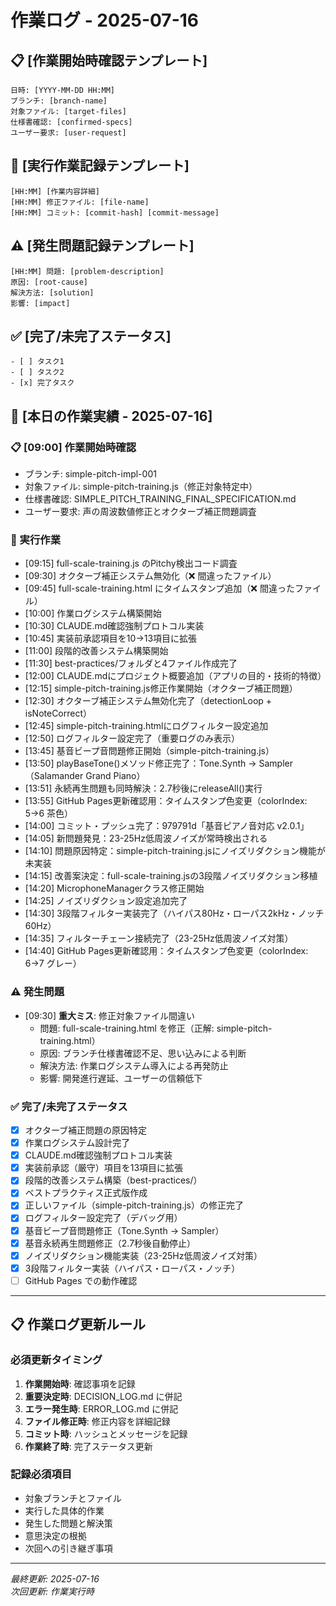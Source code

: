 # 作業ログ - 2025-07-16

## 📋 [作業開始時確認テンプレート]
```
日時: [YYYY-MM-DD HH:MM]
ブランチ: [branch-name]
対象ファイル: [target-files]
仕様書確認: [confirmed-specs]
ユーザー要求: [user-request]
```

## 🔧 [実行作業記録テンプレート]
```
[HH:MM] [作業内容詳細]
[HH:MM] 修正ファイル: [file-name]
[HH:MM] コミット: [commit-hash] [commit-message]
```

## ⚠️ [発生問題記録テンプレート]
```
[HH:MM] 問題: [problem-description]
原因: [root-cause]
解決方法: [solution]
影響: [impact]
```

## ✅ [完了/未完了ステータス]
```
- [ ] タスク1
- [ ] タスク2
- [x] 完了タスク
```

## 📝 [本日の作業実績 - 2025-07-16]

### 📋 [09:00] 作業開始時確認
- ブランチ: simple-pitch-impl-001
- 対象ファイル: simple-pitch-training.js（修正対象特定中）
- 仕様書確認: SIMPLE_PITCH_TRAINING_FINAL_SPECIFICATION.md
- ユーザー要求: 声の周波数値修正とオクターブ補正問題調査

### 🔧 実行作業
- [09:15] full-scale-training.js のPitchy検出コード調査
- [09:30] オクターブ補正システム無効化（❌ 間違ったファイル）
- [09:45] full-scale-training.html にタイムスタンプ追加（❌ 間違ったファイル）
- [10:00] 作業ログシステム構築開始
- [10:30] CLAUDE.md確認強制プロトコル実装
- [10:45] 実装前承認項目を10→13項目に拡張
- [11:00] 段階的改善システム構築開始
- [11:30] best-practices/フォルダと4ファイル作成完了
- [12:00] CLAUDE.mdにプロジェクト概要追加（アプリの目的・技術的特徴）
- [12:15] simple-pitch-training.js修正作業開始（オクターブ補正問題）
- [12:30] オクターブ補正システム無効化完了（detectionLoop + isNoteCorrect）
- [12:45] simple-pitch-training.htmlにログフィルター設定追加
- [12:50] ログフィルター設定完了（重要ログのみ表示）
- [13:45] 基音ビープ音問題修正開始（simple-pitch-training.js）
- [13:50] playBaseTone()メソッド修正完了：Tone.Synth → Sampler（Salamander Grand Piano）
- [13:51] 永続再生問題も同時解決：2.7秒後にreleaseAll()実行
- [13:55] GitHub Pages更新確認用：タイムスタンプ色変更（colorIndex: 5→6 茶色）
- [14:00] コミット・プッシュ完了：979791d「基音ピアノ音対応 v2.0.1」
- [14:05] 新問題発見：23-25Hz低周波ノイズが常時検出される
- [14:10] 問題原因特定：simple-pitch-training.jsにノイズリダクション機能が未実装
- [14:15] 改善案決定：full-scale-training.jsの3段階ノイズリダクション移植
- [14:20] MicrophoneManagerクラス修正開始
- [14:25] ノイズリダクション設定追加完了
- [14:30] 3段階フィルター実装完了（ハイパス80Hz・ローパス2kHz・ノッチ60Hz）
- [14:35] フィルターチェーン接続完了（23-25Hz低周波ノイズ対策）
- [14:40] GitHub Pages更新確認用：タイムスタンプ色変更（colorIndex: 6→7 グレー）

### ⚠️ 発生問題
- [09:30] **重大ミス**: 修正対象ファイル間違い
  - 問題: full-scale-training.html を修正（正解: simple-pitch-training.html）
  - 原因: ブランチ仕様書確認不足、思い込みによる判断
  - 解決方法: 作業ログシステム導入による再発防止
  - 影響: 開発進行遅延、ユーザーの信頼低下

### ✅ 完了/未完了ステータス
- [x] オクターブ補正問題の原因特定
- [x] 作業ログシステム設計完了
- [x] CLAUDE.md確認強制プロトコル実装
- [x] 実装前承認（厳守）項目を13項目に拡張
- [x] 段階的改善システム構築（best-practices/）
- [x] ベストプラクティス正式版作成
- [x] 正しいファイル（simple-pitch-training.js）の修正完了
- [x] ログフィルター設定完了（デバッグ用）
- [x] 基音ビープ音問題修正（Tone.Synth → Sampler）
- [x] 基音永続再生問題修正（2.7秒後自動停止）
- [x] ノイズリダクション機能実装（23-25Hz低周波ノイズ対策）
- [x] 3段階フィルター実装（ハイパス・ローパス・ノッチ）
- [ ] GitHub Pages での動作確認

---

## 📋 作業ログ更新ルール

### 必須更新タイミング
1. **作業開始時**: 確認事項を記録
2. **重要決定時**: DECISION_LOG.md に併記
3. **エラー発生時**: ERROR_LOG.md に併記
4. **ファイル修正時**: 修正内容を詳細記録
5. **コミット時**: ハッシュとメッセージを記録
6. **作業終了時**: 完了ステータス更新

### 記録必須項目
- 対象ブランチとファイル
- 実行した具体的作業
- 発生した問題と解決策
- 意思決定の根拠
- 次回への引き継ぎ事項

---

*最終更新: 2025-07-16*  
*次回更新: 作業実行時*